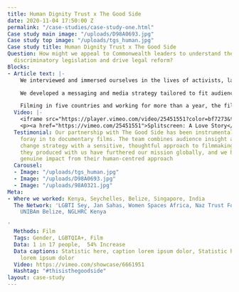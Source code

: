 ```yaml
---
title: Human Dignity Trust x The Good Side
date: 2020-11-04 17:50:00 Z
permalink: "/case-studies/case-study-one.html"
Case study main image: "/uploads/D98A0693.jpg"
Case study top image: "/uploads/tgs_human.jpg"
Case study title: Human Dignity Trust x The Good Side
Question: How might we appeal to Commonwealth leaders to understand the impact of
  discriminatory legislation and drive legal reform?
Blocks:
- Article text: |-
    We interviewed and immersed ourselves in the lives of activists, lawyers, legislators, faith leaders, world leaders and, most importantly, those affected by largely British colonial laws. These laws leave leave people unprotected against sexual violence, criminalise homosexuality and gender difference, and do not protect against hate-fueled violence. The films connected a powerful audience to change-makers and to those directly experiencing the human impact of inherited systemic legal failings, particularly LGBTQIA\+ people and women and girls.

    We developed a messaging and media strategy tailored to fit audiences across vastly different cultures. We extended the life of the film through cutdowns, short soundbite films and social media content to support HDT’s online fundraising and advocacy.

    Filming in five countries and working for more than a year, the films were widely praised by creatives, activists and experts, and are now producing real-world impact.
  Video: |-
    <iframe src="https://player.vimeo.com/video/25451551?color=bf7273&title=0&byline=0&portrait=0" width="640" height="360" frameborder="0" allow="autoplay; fullscreen" allowfullscreen></iframe>
    <p><a href="https://vimeo.com/25451551">Splitscreen: A Love Story</a> from <a href="https://vimeo.com/jameswgriffiths">James W Griffiths</a> on <a href="https://vimeo.com">Vimeo</a>.</p>
  Testimonial: Our partnership with The Good Side has been instrumental to our first
    foray in to documentary films. The team combines audience insight and behaviour
    change strategy with a sensitive, thoughtful approach to filmmaking. The documentaries
    they produced with us have furthered our mission globally, and we have experienced
    genuine impact from their human-centred approach
  Carousel:
  - Image: "/uploads/tgs_human.jpg"
  - Image: "/uploads/D98A0693.jpg"
  - Image: "/uploads/98A0321.jpg"
Meta:
- Where we worked: Kenya, Seychelles, Belize, Singapore, India
  The Network: 'LGBTI Sey, Jan Sahas, Women Spaces Africa, Naz Trust Foundation India,
    UNIBAm Belize, NGLHRC Kenya

'
  Methods: Film
  Tags: Gender, LGBTQIA+, Film
  Data: 1 in 17 people,  54% Increase
  Data captions: Statistic here, caption lorem ipsum dolor, Statistic here, caption
    lorem ipsum dolor
  Video: https://vimeo.com/showcase/6661951
  Hashtag: "#thisisthegoodside"
layout: case-study
---
```


